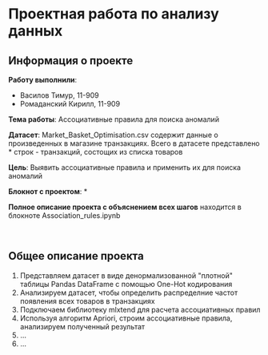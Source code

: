 # Проектная работа по анализу данных

## Информация о проекте  

**Работу выполнили**:
* Василов Тимур, 11-909
* Ромаданский Кирилл, 11-909

**Тема работы**: Ассоциативные правила для поиска аномалий

**Датасет**: Market_Basket_Optimisation.csv содержит данные о произведенных в магазине транзакциях. Всего в датасете представлено * строк - транзакций, состощих из списка товаров

**Цель**: Выявить ассоциативные правила и применить их для поиска аномалий

**Блокнот с проектом**: *


**Полное описание проекта с объяснением всех шагов** находится в блокноте Association_rules.ipynb  

</br>  

## Общее описание проекта  

1. Представляем датасет в виде денормализованной "плотной" таблицы Pandas DataFrame с помощью One-Hot кодирования
2. Анализируем датасет, чтобы определить распределние частот появления всех товаров в транзакциях 
3. Подключаем библиотеку mlxtend для расчета ассоциативных правил
4. Используя алгоритм Apriori, строим ассоциативные правила, анализируем полученный результат
5. ...
6. ...

